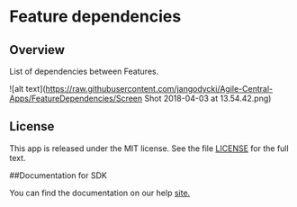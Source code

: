 Feature dependencies
====================

## Overview

List of dependencies between Features.

![alt text](https://raw.githubusercontent.com/jangodycki/Agile-Central-Apps/FeatureDependencies/Screen Shot 2018-04-03 at 13.54.42.png)


## License

This app is released under the MIT license.  See the file [LICENSE](./LICENSE) for the full text.

##Documentation for SDK

You can find the documentation on our help [site.](https://help.rallydev.com/apps/2.1/doc/)

